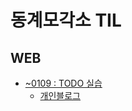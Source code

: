 # 동계모각소 TIL
## WEB
- [~0109 : TODO 실습](0109)
  -  [개인블로그](https://velog.io/@hartbear/TODO%EC%9B%B9-%EC%8B%A4%EC%8A%B5)
